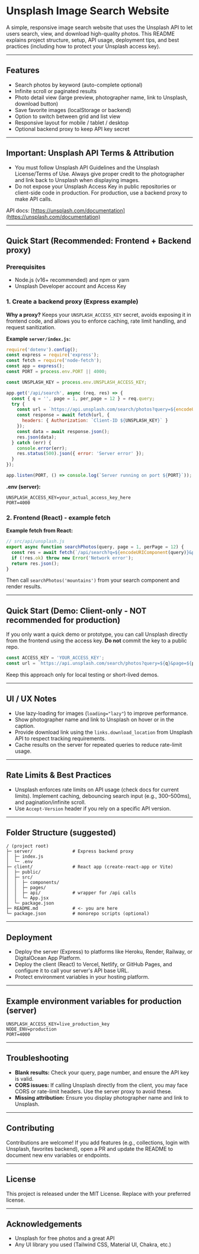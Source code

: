 # Unsplash Image Search Website

A simple, responsive image search website that uses the Unsplash API to let users search, view, and download high-quality photos. This README explains project structure, setup, API usage, deployment tips, and best practices (including how to protect your Unsplash access key).

---

## Features

* Search photos by keyword (auto-complete optional)
* Infinite scroll or paginated results
* Photo detail view (large preview, photographer name, link to Unsplash, download button)
* Save favorite images (localStorage or backend)
* Option to switch between grid and list view
* Responsive layout for mobile / tablet / desktop
* Optional backend proxy to keep API key secret

---

## Important: Unsplash API Terms & Attribution

* You must follow Unsplash API Guidelines and the Unsplash License/Terms of Use. Always give proper credit to the photographer and link back to Unsplash when displaying images.
* Do not expose your Unsplash Access Key in public repositories or client-side code in production. For production, use a backend proxy to make API calls.

API docs: [https://unsplash.com/documentation](https://unsplash.com/documentation)

---

## Quick Start (Recommended: Frontend + Backend proxy)

### Prerequisites

* Node.js (v16+ recommended) and npm or yarn
* Unsplash Developer account and Access Key

### 1. Create a backend proxy (Express example)

**Why a proxy?** Keeps your `UNSPLASH_ACCESS_KEY` secret, avoids exposing it in frontend code, and allows you to enforce caching, rate limit handling, and request sanitization.

**Example `server/index.js`:**

```js
require('dotenv').config();
const express = require('express');
const fetch = require('node-fetch');
const app = express();
const PORT = process.env.PORT || 4000;

const UNSPLASH_KEY = process.env.UNSPLASH_ACCESS_KEY;

app.get('/api/search', async (req, res) => {
  const { q = '', page = 1, per_page = 12 } = req.query;
  try {
    const url = `https://api.unsplash.com/search/photos?query=${encodeURIComponent(q)}&page=${page}&per_page=${per_page}`;
    const response = await fetch(url, {
      headers: { Authorization: `Client-ID ${UNSPLASH_KEY}` }
    });
    const data = await response.json();
    res.json(data);
  } catch (err) {
    console.error(err);
    res.status(500).json({ error: 'Server error' });
  }
});

app.listen(PORT, () => console.log(`Server running on port ${PORT}`));
```

**.env (server):**

```
UNSPLASH_ACCESS_KEY=your_actual_access_key_here
PORT=4000
```

### 2. Frontend (React) - example fetch

**Example fetch from React:**

```js
// src/api/unsplash.js
export async function searchPhotos(query, page = 1, perPage = 12) {
  const res = await fetch(`/api/search?q=${encodeURIComponent(query)}&page=${page}&per_page=${perPage}`);
  if (!res.ok) throw new Error('Network error');
  return res.json();
}
```

Then call `searchPhotos('mountains')` from your search component and render results.

---

## Quick Start (Demo: Client-only - NOT recommended for production)

If you only want a quick demo or prototype, you can call Unsplash directly from the frontend using the access key. **Do not** commit the key to a public repo.

```js
const ACCESS_KEY = 'YOUR_ACCESS_KEY';
const url = `https://api.unsplash.com/search/photos?query=${q}&page=${page}&per_page=12&client_id=${ACCESS_KEY}`;
```

Keep this approach only for local testing or short-lived demos.

---

## UI / UX Notes

* Use lazy-loading for images (`loading="lazy"`) to improve performance.
* Show photographer name and link to Unsplash on hover or in the caption.
* Provide download link using the `links.download_location` from Unsplash API to respect tracking requirements.
* Cache results on the server for repeated queries to reduce rate-limit usage.

---

## Rate Limits & Best Practices

* Unsplash enforces rate limits on API usage (check docs for current limits). Implement caching, debouncing search input (e.g., 300–500ms), and pagination/infinite scroll.
* Use `Accept-Version` header if you rely on a specific API version.

---

## Folder Structure (suggested)

```
/ (project root)
├─ server/               # Express backend proxy
│  ├─ index.js
│  └─ .env
├─ client/               # React app (create-react-app or Vite)
│  ├─ public/
│  ├─ src/
│  │  ├─ components/
│  │  ├─ pages/
│  │  ├─ api/            # wrapper for /api calls
│  │  └─ App.jsx
│  └─ package.json
├─ README.md             # <- you are here
└─ package.json          # monorepo scripts (optional)
```

---

## Deployment

* Deploy the server (Express) to platforms like Heroku, Render, Railway, or DigitalOcean App Platform.
* Deploy the client (React) to Vercel, Netlify, or GitHub Pages, and configure it to call your server's API base URL.
* Protect environment variables in your hosting platform.

---

## Example environment variables for production (server)

```
UNSPLASH_ACCESS_KEY=live_production_key
NODE_ENV=production
PORT=4000
```

---

## Troubleshooting

* **Blank results:** Check your query, page number, and ensure the API key is valid.
* **CORS issues:** If calling Unsplash directly from the client, you may face CORS or rate-limit headers. Use the server proxy to avoid these.
* **Missing attribution:** Ensure you display photographer name and link to Unsplash.

---

## Contributing

Contributions are welcome! If you add features (e.g., collections, login with Unsplash, favorites backend), open a PR and update the README to document new env variables or endpoints.

---

## License

This project is released under the MIT License. Replace with your preferred license.

---

## Acknowledgements

* Unsplash for free photos and a great API
* Any UI library you used (Tailwind CSS, Material UI, Chakra, etc.)

